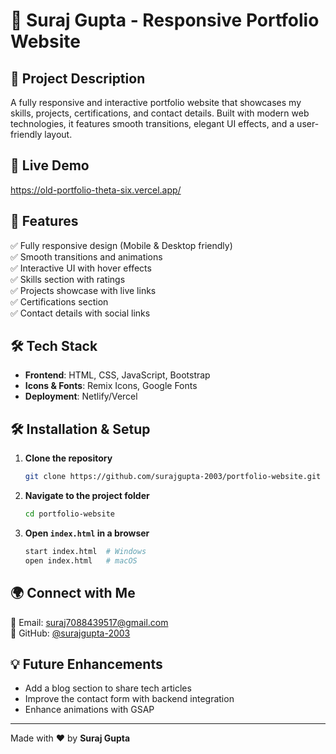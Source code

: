 # 📌 Suraj Gupta - Responsive Portfolio Website


## 📝 Project Description
A fully responsive and interactive portfolio website that showcases my skills, projects, certifications, and contact details. Built with modern web technologies, it features smooth transitions, elegant UI effects, and a user-friendly layout.

## 🚀 Live Demo
https://old-portfolio-theta-six.vercel.app/

## 🎨 Features
✅ Fully responsive design (Mobile & Desktop friendly)  
✅ Smooth transitions and animations  
✅ Interactive UI with hover effects  
✅ Skills section with ratings  
✅ Projects showcase with live links  
✅ Certifications section  
✅ Contact details with social links  

## 🛠️ Tech Stack
- **Frontend**: HTML, CSS, JavaScript, Bootstrap  
- **Icons & Fonts**: Remix Icons, Google Fonts  
- **Deployment**: Netlify/Vercel

## 🛠️ Installation & Setup
1. **Clone the repository**
   ```sh
   git clone https://github.com/surajgupta-2003/portfolio-website.git
   ```
2. **Navigate to the project folder**
   ```sh
   cd portfolio-website
   ```
3. **Open `index.html` in a browser**
   ```sh
   start index.html  # Windows
   open index.html   # macOS
   ```

## 🌍 Connect with Me
📧 Email: [suraj7088439517@gmail.com](mailto:suraj7088439517@gmail.com)  
🐙 GitHub: [@surajgupta-2003](https://github.com/surajgupta-2003)  

## 💡 Future Enhancements
- Add a blog section to share tech articles
- Improve the contact form with backend integration
- Enhance animations with GSAP


---
Made with ❤️ by **Suraj Gupta**
